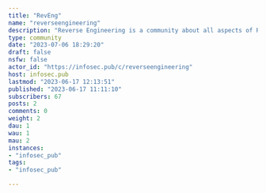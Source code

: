 ```yaml
---
title: "RevEng" 
name: "reverseengineering"
description: "Reverse Engineering is a community about all aspects of RE!Please be kind to each other!"
type: community
date: "2023-07-06 18:29:20"
draft: false
nsfw: false
actor_id: "https://infosec.pub/c/reverseengineering"
host: infosec.pub
lastmod: "2023-06-17 12:13:51"
published: "2023-06-17 11:11:10"
subscribers: 67
posts: 2
comments: 0
weight: 2
dau: 1
wau: 1
mau: 2
instances:
- "infosec_pub"
tags: 
- "infosec_pub"

---
```

